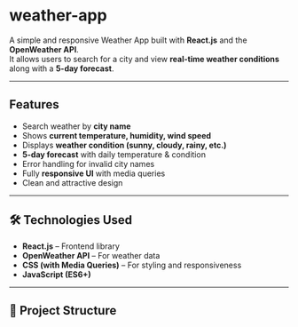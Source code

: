 # weather-app

A simple and responsive Weather App built with **React.js** and the **OpenWeather API**.  
It allows users to search for a city and view **real-time weather conditions** along with a **5-day forecast**.

---

## Features

-  Search weather by **city name**  
-  Shows **current temperature, humidity, wind speed**  
-  Displays **weather condition (sunny, cloudy, rainy, etc.)**  
-  **5-day forecast** with daily temperature & condition  
-  Error handling for invalid city names  
-  Fully **responsive UI** with media queries  
-  Clean and attractive design  

---

## 🛠️ Technologies Used

- **React.js** – Frontend library  
- **OpenWeather API** – For weather data  
- **CSS (with Media Queries)** – For styling and responsiveness  
- **JavaScript (ES6+)**

---

## 📂 Project Structure

